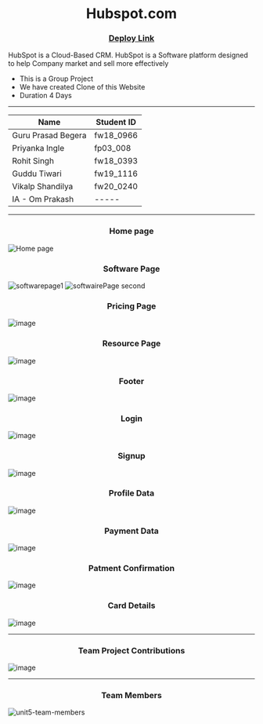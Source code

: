 <h1 align="center">Hubspot.com</h1>

<h3 align="center"> <a href="https://animated-narwhal-cecc2b.netlify.app/">Deploy Link</a> </h3>

<p>HubSpot is a Cloud-Based CRM. HubSpot is a Software platform designed to help Company market and sell more effectively </p>

* This is a Group Project 
* We have created Clone of this Website
* Duration 4 Days
<hr>


| Name                | Student ID |
| ------------------- | ---------- |
| Guru Prasad Begera  | fw18_0966  |
| Priyanka Ingle      | fp03_008   |
| Rohit Singh         | fw18_0393  |
| Guddu Tiwari        | fw19_1116  |
| Vikalp Shandilya    | fw20_0240  |
| IA - Om Prakash     |     -----  |
                    

<hr>

<h3 align="center">Home page</h3>
<img src="https://i.ibb.co/RCcD4Yq/image.png" alt="Home page" border="0">

<h3 align="center">Software Page</h3>
<img src="https://i.ibb.co/6RrBCbR/image.png" alt="softwarepage1" border="0">
<img src="https://i.ibb.co/hVZxKrd/image.png" alt="softwairePage second" border="0">

<h3 align="center">Pricing Page</h3>
<img src="https://i.ibb.co/pZSXf6J/image.png" alt="image" border="0">

<h3 align="center">Resource Page</h3>
<img src="https://i.ibb.co/q1VQ2Y9/image.png" alt="image" border="0">

<h3 align="center">Footer</h3>
<img src="https://i.ibb.co/0F1wXp0/image.png" alt="image" border="0">

<h3 align="center">Login</h3>
<img src="https://i.ibb.co/486SdRj/image.png" alt="image" border="0">

<h3 align="center">Signup</h3>
<img src="https://i.ibb.co/cYprycj/image.png" alt="image" border="0">


<h3 align="center">Profile Data</h3>
<img src="https://i.ibb.co/TLb2H6V/image.png" alt="image" border="0">

<h3 align="center">Payment Data</h3>
<img src="https://i.ibb.co/1976sPg/image.png" alt="image" border="0">


<h3 align="center">Patment Confirmation</h3>
<img src="https://i.ibb.co/1GG04zV/image.png" alt="image" border="0">

<h3 align="center">Card Details</h3>
<img src="https://i.ibb.co/4St2jts/image.png" alt="image" border="0">

<hr>


<h3 align="center"> Team Project Contributions </h3>
<img src="https://i.ibb.co/p2Szng6/image.png" alt="image" border="0">


<hr>

<h3 align="center"> Team Members </h3>

<img src="https://i.ibb.co/ScP6WGM/unit5-team-members.jpg" alt="unit5-team-members" border="0">
